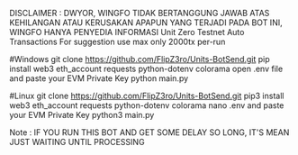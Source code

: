 DISCLAIMER :
DWYOR, WINGFO TIDAK BERTANGGUNG JAWAB ATAS KEHILANGAN ATAU KERUSAKAN APAPUN YANG TERJADI PADA BOT INI, WINGFO HANYA PENYEDIA INFORMASI
Unit Zero Testnet Auto Transactions
For suggestion use max only 2000tx per-run

#Windows
git clone https://github.com/FlipZ3ro/Units-BotSend.git
pip install web3 eth_account requests python-dotenv colorama
open .env file and paste your EVM Private Key
python main.py

#Linux
git clone https://github.com/FlipZ3ro/Units-BotSend.git
pip3 install web3 eth_account requests python-dotenv colorama
nano .env and paste your EVM Private Key
python3 main.py

Note :
IF YOU RUN THIS BOT AND GET SOME DELAY SO LONG, IT'S MEAN JUST WAITING UNTIL PROCESSING
